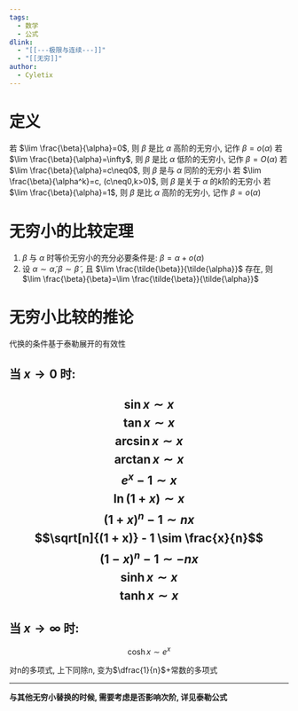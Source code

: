 ```yaml
---
tags:
  - 数学
  - 公式
dlink:
  - "[[---极限与连续---]]"
  - "[[无穷]]"
author:
  - Cyletix
---
```

# 定义
若 $\lim \frac{\beta}{\alpha}=0$, 则 $\beta$ 是比 $\alpha$ 高阶的无穷小, 记作 $\beta=o(\alpha)$
若 $\lim \frac{\beta}{\alpha}=\infty$, 则 $\beta$ 是比 $\alpha$ 低阶的无穷小, 记作 $\beta=O(\alpha)$
若 $\lim \frac{\beta}{\alpha}=c\neq0$, 则 $\beta$ 是与 $\alpha$ 同阶的无穷小
若 $\lim \frac{\beta}{\alpha^k}=c, (c\neq0,k>0)$, 则 $\beta$ 是关于 $\alpha$ 的$k$阶的无穷小
若 $\lim \frac{\beta}{\alpha}=1$, 则 $\beta$ 是比 $\alpha$ 高阶的无穷小, 记作 $\beta=o(\alpha)$

# 无穷小的比较定理
1. $\beta$ 与 $\alpha$ 时等价无穷小的充分必要条件是: $\beta=\alpha+o(\alpha)$
2. 设 $\alpha \sim \tilde{\alpha}, \beta \sim \tilde{\beta}$ , 且 $\lim \frac{\tilde{\beta}}{\tilde{\alpha}}$ 存在, 则 $\lim \frac{\beta}{\beta}=\lim \frac{\tilde{\beta}}{\tilde{\alpha}}$ 

# 无穷小比较的推论
代换的条件基于泰勒展开的有效性
## 当 $x \to 0$ 时: 
$$\sin x \sim x$$
$$\tan x \sim x$$
$$\arcsin x \sim x$$
$$\arctan x \sim x$$
$$e^x - 1 \sim x$$
$$\ln(1+x) \sim x$$
$$(1 + x)^n - 1 \sim nx$$
$$\sqrt[n]{(1 + x)} - 1 \sim \frac{x}{n}$$
$$(1 - x)^n - 1 \sim -nx$$
$$\sinh x \sim x$$
$$\tanh x \sim x$$
---
## 当 $x \to \infty$ 时: 
$$\cosh x \sim e^x$$

对n的多项式, 上下同除n, 变为$\dfrac{1}{n}$+常数的多项式

****
**与其他无穷小替换的时候, 需要考虑是否影响次阶, 详见泰勒公式**

